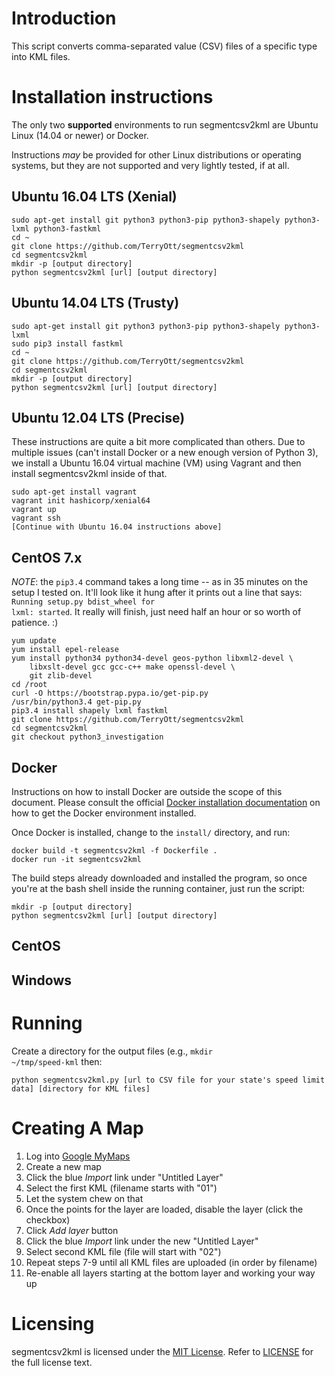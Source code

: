 # Introduction

This script converts comma-separated value (CSV) files of a specific type into KML files.

# Installation instructions

The only two __supported__ environments to run segmentcsv2kml are Ubuntu Linux (14.04 or newer) or Docker.

Instructions *may* be provided for other Linux distributions or operating systems, but they are not
supported and very lightly tested, if at all.

## Ubuntu 16.04 LTS (Xenial)

    sudo apt-get install git python3 python3-pip python3-shapely python3-lxml python3-fastkml 
    cd ~
    git clone https://github.com/TerryOtt/segmentcsv2kml
    cd segmentcsv2kml
    mkdir -p [output directory]
    python segmentcsv2kml [url] [output directory]

## Ubuntu 14.04 LTS (Trusty)

    sudo apt-get install git python3 python3-pip python3-shapely python3-lxml 
    sudo pip3 install fastkml
    cd ~
    git clone https://github.com/TerryOtt/segmentcsv2kml
    cd segmentcsv2kml
    mkdir -p [output directory]
    python segmentcsv2kml [url] [output directory]

## Ubuntu 12.04 LTS (Precise)

These instructions are quite a bit more complicated than others. Due to multiple issues
(can't install Docker or a new enough version of Python 3), we install a Ubuntu 16.04 
virtual machine (VM) using Vagrant and then install segmentcsv2kml inside of that.

    sudo apt-get install vagrant
    vagrant init hashicorp/xenial64
    vagrant up
    vagrant ssh
    [Continue with Ubuntu 16.04 instructions above]

## CentOS 7.x

*NOTE*: the <code>pip3.4</code> command takes a long time -- as in 35 minutes
on the setup I tested on.  It'll look like it hung after it prints out a line 
that says: <code>Running setup.py bdist_wheel for lxml: started</code>.  It really 
will finish, just need half an hour or so worth of patience. :)

    yum update
    yum install epel-release
    yum install python34 python34-devel geos-python libxml2-devel \
        libxslt-devel gcc gcc-c++ make openssl-devel \
        git zlib-devel
    cd /root
    curl -O https://bootstrap.pypa.io/get-pip.py
    /usr/bin/python3.4 get-pip.py
    pip3.4 install shapely lxml fastkml
    git clone https://github.com/TerryOtt/segmentcsv2kml
    cd segmentcsv2kml
    git checkout python3_investigation

## Docker

Instructions on how to install Docker are outside the scope of this document. Please consult
the official [Docker installation documentation](https://docs.docker.com/engine/installation/)
on how to get the Docker environment installed. 

Once Docker is installed, change to the <code>install/</code> directory, and run:

    docker build -t segmentcsv2kml -f Dockerfile .
    docker run -it segmentcsv2kml 

The build steps already downloaded and installed the program, so once you're at the 
bash shell inside the running container, just run the script:

    mkdir -p [output directory]
    python segmentcsv2kml [url] [output directory]

## CentOS

## Windows 


# Running

Create a directory for the output files (e.g., <code>mkdir ~/tmp/speed-kml</code> then:

    python segmentcsv2kml.py [url to CSV file for your state's speed limit data] [directory for KML files]

# Creating A Map

1. Log into [Google MyMaps](https://google.com/maps/d)
1. Create a new map
1. Click the blue *Import* link under "Untitled Layer"
1. Select the first KML (filename starts with "01")
1. Let the system chew on that
1. Once the points for the layer are loaded, disable the layer (click the checkbox)
1. Click *Add layer* button
1. Click the blue *Import* link under the new "Untitled Layer"
1. Select second KML file (file will start with "02")
1. Repeat steps 7-9 until all KML files are uploaded (in order by filename)
1. Re-enable all layers starting at the bottom layer and working your way up


# Licensing

segmentcsv2kml is licensed under the [MIT License](https://en.wikipedia.org/wiki/MIT_License). Refer to
[LICENSE](https://github.com/TerryOtt/segmentcsv2kml/blob/master/LICENSE) 
for the full license text.
